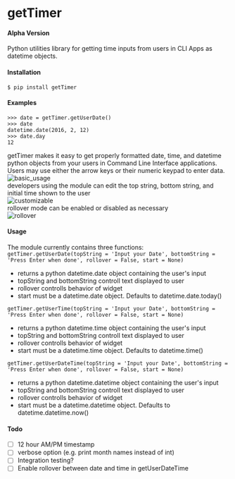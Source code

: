 # getTimer
#### Alpha Version
Python utilities library for getting time inputs from users in CLI Apps as datetime objects.

#### Installation
```
$ pip install getTimer
```
#### Examples
```
>>> date = getTimer.getUserDate()
>>> date 
datetime.date(2016, 2, 12)
>>> date.day
12
```   
getTimer makes it easy to get properly formatted date, time, and datetime python objects from your users in Command Line Interface applications. Users may use either the arrow keys or their numeric keypad to enter data.  
![basic_usage](https://raw.githubusercontent.com/maxwellgerber/getTimer/master/gifs/basic_usage.gif)    
developers using the module can edit the top string, bottom string, and initial time shown to the user   
![customizable](https://raw.githubusercontent.com/maxwellgerber/getTimer/master/gifs/customizable.gif)  
rollover mode can be enabled or disabled as necessary   
![rollover](https://raw.githubusercontent.com/maxwellgerber/getTimer/master/gifs/rollover.gif)  
#### Usage
The module currently contains three functions:  
`getTimer.getUserDate(topString = 'Input your Date', bottomString = 'Press Enter when done', rollover = False, start = None)`  
  * returns a python datetime.date object containing the user's input  
  * topString and bottomString controll text displayed to user  
  * rollover controlls behavior of widget
  * start must be a datetime.date object. Defaults to datetime.date.today()  
 
`getTimer.getUserTime(topString = 'Input your Date', bottomString = 'Press Enter when done', rollover = False, start = None)`   
  * returns a python datetime.time object containing the user's input  
  * topString and bottomString controll text displayed to user  
  * rollover controlls behavior of widget
  * start must be a datetime.time object. Defaults to datetime.time()  
 
`getTimer.getUserDateTime(topString = 'Input your Date', bottomString = 'Press Enter when done', rollover = False, start = None)`   
  * returns a python datetime.datetime object containing the user's input  
  * topString and bottomString controll text displayed to user  
  * rollover controlls behavior of widget
  * start must be a datetime.datetime object. Defaults to datetime.datetime.now()
#### Todo
- [ ] 12 hour AM/PM timestamp
- [ ] verbose option (e.g. print month names instead of int)
- [ ] Integration testing?
- [ ] Enable rollover between date and time in getUserDateTime